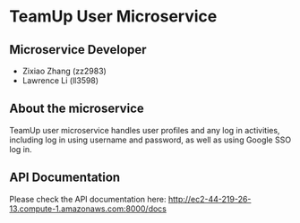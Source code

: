 # TeamUp User Microservice

## Microservice Developer
- Zixiao Zhang (zz2983)
- Lawrence Li (ll3598)

## About the microservice

TeamUp user microservice handles user profiles and any log in activities, including log in using username and password, as well as 
using Google SSO log in. 

## API Documentation

Please check the API documentation here: http://ec2-44-219-26-13.compute-1.amazonaws.com:8000/docs